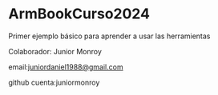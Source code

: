 # ArmBookCurso2024

Primer ejemplo básico para aprender a usar las herramientas

Colaborador: Junior Monroy

email:juniordaniel1988@gmail.com

github cuenta:juniormonroy